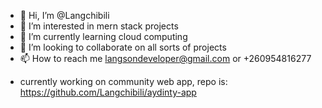- 👋 Hi, I’m @Langchibili
- 👀 I’m interested in mern stack projects
- 🌱 I’m currently learning cloud computing
- 💞️ I’m looking to collaborate on all sorts of projects
- 📫 How to reach me langsondeveloper@gmail.com or +260954816277
<!--- - currently working on media sharing web app, repo is: https://github.com/Langchibili/zedbangers --->
- currently working on community web app, repo is: https://github.com/Langchibili/aydinty-app
<!---
Langchibili/Langchibili is a ✨ special ✨ repository because its `README.md` (this file) appears on your GitHub profile.
You can click the Preview link to take a look at your changes.
--->
